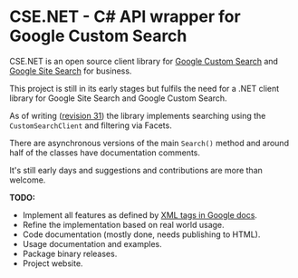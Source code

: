 # CSE.NET - C# API wrapper for Google Custom Search #
CSE.NET is an open source client library for [Google Custom Search](http://www.google.co.uk/cse/) and [Google Site Search](http://www.google.com/sitesearch/) for business.

This project is still in its early stages but fulfils the need for a .NET client library for Google Site Search and Google Custom Search.

As of writing ([revision 31](http://code.google.com/p/cse-net/source/browse/?r=31)) the library implements searching using the `CustomSearchClient` and filtering via Facets.

There are asynchronous versions of the main `Search()` method and around half of the classes have documentation comments.

It's still early days and suggestions and contributions are more than welcome.

**TODO:**
  * Implement all features as defined by [XML tags in Google docs](http://www.google.com/cse/docs/resultsxml.html#XML_Results_for_Regular_and_Advanced_Search_Queries).
  * Refine the implementation based on real world usage.
  * Code documentation (mostly done, needs publishing to HTML).
  * Usage documentation and examples.
  * Package binary releases.
  * Project website.